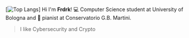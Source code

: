 [![Top Langs](https://github-readme-stats.vercel.app/api/top-langs/?username=federicoaugelli&lang_count=8)]
Hi I'm **Frdrk**! 💻 Computer Science student at University of Bologna and 🎹 pianist at Conservatorio G.B. Martini.
> I like Cybersecurity and Crypto
